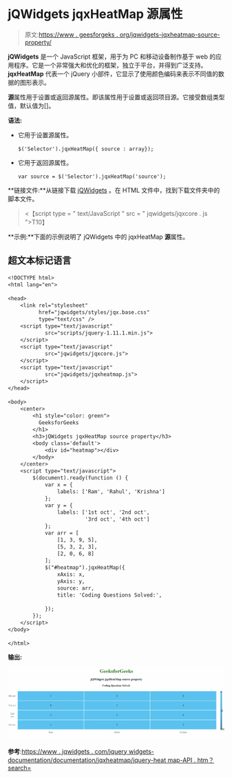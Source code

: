 # jQWidgets jqxHeatMap 源属性

> 原文:[https://www . geesforgeks . org/jqwidgets-jqxheatmap-source-property/](https://www.geeksforgeeks.org/jqwidgets-jqxheatmap-source-property/)

**jQWidgets** 是一个 JavaScript 框架，用于为 PC 和移动设备制作基于 web 的应用程序。它是一个非常强大和优化的框架，独立于平台，并得到广泛支持。 **jqxHeatMap** 代表一个 jQuery 小部件，它显示了使用颜色编码来表示不同值的数据的图形表示。

**源**属性用于设置或返回源属性。即该属性用于设置或返回项目源。它接受数组类型值，默认值为[]。

**语法:**

*   它用于设置源属性。

    ```
    $('Selector').jqxHeatMap({ source : array});
    ```

*   它用于返回源属性。

    ```
    var source = $('Selector').jqxHeatMap('source');
    ```

**链接文件:**从链接下载 [jQWidgets](https://www.jqwidgets.com/download/) 。在 HTML 文件中，找到下载文件夹中的脚本文件。

> <script type = " text/JavaScript " src = " scripts/jquery-1 . 11 . 1min . js "></script><【script type = " text/JavaScript " src = " jqwidgets/jqxcore . js ">T10】

**示例:**下面的示例说明了 jQWidgets 中的 jqxHeatMap **源**属性。

## 超文本标记语言

```
<!DOCTYPE html>
<html lang="en">

<head>
    <link rel="stylesheet" 
          href="jqwidgets/styles/jqx.base.css" 
          type="text/css" />
    <script type="text/javascript" 
            src="scripts/jquery-1.11.1.min.js">
    </script>
    <script type="text/javascript" 
            src="jqwidgets/jqxcore.js">
    </script>
    <script type="text/javascript" 
            src="jqwidgets/jqxheatmap.js">
    </script>
</head>

<body>
    <center>
        <h1 style="color: green">
          GeeksforGeeks
        </h1>
        <h3>jQWidgets jqxHeatMap source property</h3>
        <body class='default'>
            <div id="heatmap"></div>
        </body>
    </center>
    <script type="text/javascript">
        $(document).ready(function () {
            var x = {
                labels: ['Ram', 'Rahul', 'Krishna']
            };
            var y = {
                labels: ['1st oct', '2nd oct', 
                         '3rd oct', '4th oct']
            };
            var arr = [
                [1, 3, 9, 5],
                [5, 3, 2, 3],
                [2, 0, 6, 8]
            ];
            $("#heatmap").jqxHeatMap({
                xAxis: x,
                yAxis: y,
                source: arr,
                title: 'Coding Questions Solved:',

            });
        });
    </script>
</body>

</html>
```

**输出:**

![](img/d6b9c078d041d72beed42c36cad35b21.png)

**参考**:[https://www . jqwidgets . com/jquery widgets-documentation/documentation/jqxheatmap/jquery-heat map-API . htm？search=](https://www.jqwidgets.com/jquery-widgets-documentation/documentation/jqxheatmap/jquery-heatmap-api.htm?search=)